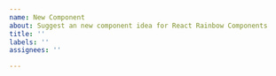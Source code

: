 ```yaml
---
name: New Component
about: Suggest an new component idea for React Rainbow Components
title: ''
labels: ''
assignees: ''

---
```



